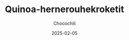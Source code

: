 ---
title: "Quinoa-hernerouhekroketit"
image: "https://vegaanibotti.lauravuo.me/2025/02/2025-02-05_small.png"
date: 2025-02-05
receipt_url: "https://chocochili.net/2012/02/quinoa-hernerouhekroketit/"
author: "Chocochili"
---
